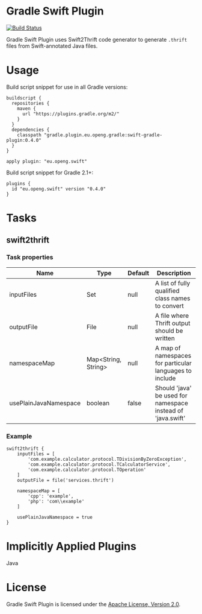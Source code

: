 # Gradle Swift Plugin

[![Build Status](https://travis-ci.org/OpenG/swift-gradle-plugin.svg?branch=master)](https://travis-ci.org/OpenG/swift-gradle-plugin)

Gradle Swift Plugin uses Swift2Thrift code generator to generate `.thrift` files from Swift-annotated Java files.

# Usage

Build script snippet for use in all Gradle versions:

    buildscript {
      repositories {
        maven {
          url "https://plugins.gradle.org/m2/"
        }
      }
      dependencies {
        classpath "gradle.plugin.eu.openg.gradle:swift-gradle-plugin:0.4.0"
      }
    }
    
    apply plugin: "eu.openg.swift"

Build script snippet for Gradle 2.1+:

    plugins {
      id "eu.openg.swift" version "0.4.0"
    }

# Tasks

## swift2thrift

### Task properties

Name                  | Type                | Default | Description
----------------------|---------------------|---------|------------------------------------------------------------
inputFiles            | Set<String>         | null    | A list of fully qualified class names to convert
outputFile            | File                | null    | A file where Thrift output should be written
namespaceMap          | Map<String, String> | null    | A map of namespaces for particular languages to include
usePlainJavaNamespace | boolean             | false   | Should 'java' be used for namespace instead of 'java.swift'

### Example

    swift2thrift {
        inputFiles = [
            'com.example.calculator.protocol.TDivisionByZeroException',
            'com.example.calculator.protocol.TCalculatorService',
            'com.example.calculator.protocol.TOperation'
        ]
        outputFile = file('services.thrift')
        
        namespaceMap = [
            'cpp': 'example',
            'php': 'com\\example'
        ]
        
        usePlainJavaNamespace = true
    }

# Implicitly Applied Plugins

Java

# License

Gradle Swift Plugin is licensed under the [Apache License, Version 2.0](http://www.apache.org/licenses/LICENSE-2.0.html).
